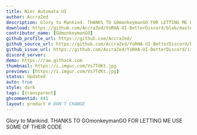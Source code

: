 ```yaml
---
title: Nier Automata UI
author: AccraZed
description: Glory to Mankind. THANKS TO GOmonkeymanGO FOR LETTING ME USE SOME OF THEIR CODE
download: https://github.com/AccraZed/YoRHA-UI-BetterDiscord/blob/master/NieR-Automata-UI-import.theme.css
contributor_name: [GOmonkeymanGO]
github_profile_url: https://github.com/AccraZed/
github_source_url: https://github.com/AccraZed/YoRHA-UI-BetterDiscord/blob/master/NieR-Automata-UI-import.theme.css
github_issue_url: https://github.com/AccraZed/YoRHA-UI-BetterDiscord/issues
discord_server:
demo: https://raw.githack.com
thumbnail: https://i.imgur.com/Vs7TdKt.jpg
previews: [https://i.imgur.com/Vs7TdKt.jpg]
status: Updated
auto: true
style: dark
tags: [transparent]
ghcommentid: 441
layout: product # DON'T CHANGE
---
```

Glory to Mankind. THANKS TO GOmonkeymanGO FOR LETTING ME USE SOME OF THEIR CODE